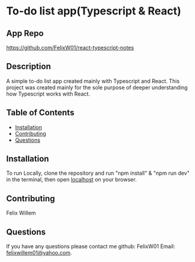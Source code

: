 # To-do list app(Typescript & React)

## App Repo 
https://github.com/FelixW01/react-typescript-notes

## Description
A simple to-do list app created mainly with Typescript and React. This project was created mainly for the sole purpose of deeper understanding how Typescript works with React.

## Table of Contents
- [Installation](#installation)
- [Contributing](#contributing)
- [Questions](#questions)

## Installation
To run Locally, clone the repository and run "npm install" & "npm run dev" in the terminal, then open [localhost](http://127.0.0.1:5173/) on your browser.

## Contributing
Felix Willem

## Questions
If you have any questions please contact me github: FelixW01 Email: felixwillem01@yahoo.com.

